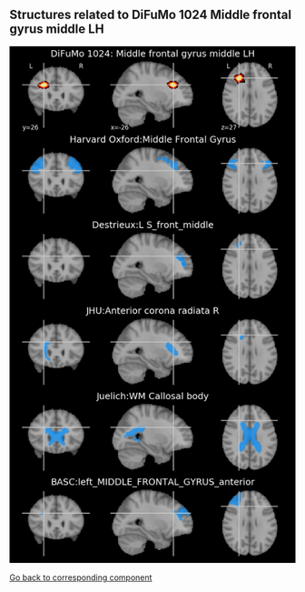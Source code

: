 


## Structures related to DiFuMo 1024 Middle frontal gyrus middle LH

![684](684.jpg "Structures related to DiFuMo 1024 Middle frontal gyrus middle LH")

[Go back to corresponding component](https://parietal-inria.github.io/DiFuMo/1024/html/684.html)